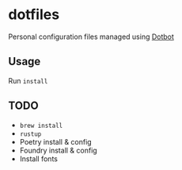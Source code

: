 # dotfiles

Personal configuration files managed using [Dotbot](https://github.com/anishathalye/dotbot)

## Usage

Run `install`

## TODO

- `brew install`
- `rustup`
- Poetry install & config
- Foundry install & config
- Install fonts
